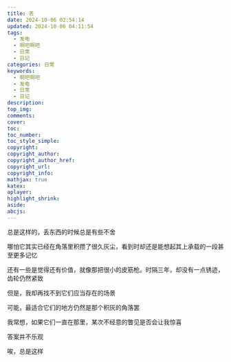 ```yaml
---
title: 丢
date: 2024-10-06 02:54:14
updated: 2024-10-06 04:11:54
tags:
  - 发电
  - 啊吧啊吧
  - 日常
  - 日记
categories: 日常
keywords:
  - 啊吧啊吧
  - 发电
  - 日常
  - 日记
description: 
top_img:
comments:
cover:
toc:
toc_number:
toc_style_simple:
copyright:
copyright_author:
copyright_author_href:
copyright_url:
copyright_info:
mathjax: true
katex:
aplayer:
highlight_shrink:
aside:
abcjs:
---
```


总是这样的，丢东西的时候总是有些不舍

哪怕它其实已经在角落里积攒了很久灰尘，看到时却还是能想起其上承载的一段甚至更多记忆

还有一些是觉得还有价值，就像那把很小的皮筋枪。时隔三年，却没有一点锈迹，齿轮仍然紧致

但是，我却再找不到它们应当存在的场景

可能，最适合它们的地方仍然是那个积灰的角落罢

我常想，如果它们一直在那里，某次不经意的瞥见是否会让我惊喜

答案并不乐观

唉，总是这样

